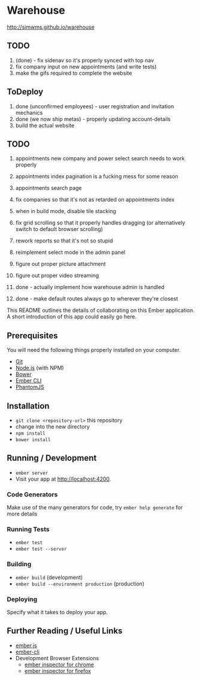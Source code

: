 # Warehouse
http://simwms.github.io/warehouse

## TODO
1. (done) - fix sidenav so it's properly synced with top nav
2. fix company input on new appointments (and write tests)
3. make the gifs required to complete the website

## ToDeploy
1. done (unconfirmed employees) - user registration and invitation mechanics
2. done (we now ship metas) - properly updating account-details
3. build the actual website

## TODO
1. appointments new company and power select search needs to work properly
2. appointments index pagination is a fucking mess for some reason
3. appointments search page
4. fix companies so that it's not as retarded on appointments index
7. when in build mode, disable tile stacking
8. fix grid scrolling so that it properly handles dragging (or alternatively switch to default browser scrolling)
9. rework reports so that it's not so stupid
10. reimplement select mode in the admin panel
11. figure out proper picture attachment
12. figure out proper video streaming

5. done - actually implement how warehouse admin is handled
6. done - make default routes always go to wherever they're closest

This README outlines the details of collaborating on this Ember application.
A short introduction of this app could easily go here.

## Prerequisites

You will need the following things properly installed on your computer.

* [Git](http://git-scm.com/)
* [Node.js](http://nodejs.org/) (with NPM)
* [Bower](http://bower.io/)
* [Ember CLI](http://www.ember-cli.com/)
* [PhantomJS](http://phantomjs.org/)

## Installation

* `git clone <repository-url>` this repository
* change into the new directory
* `npm install`
* `bower install`

## Running / Development

* `ember server`
* Visit your app at [http://localhost:4200](http://localhost:4200).

### Code Generators

Make use of the many generators for code, try `ember help generate` for more details

### Running Tests

* `ember test`
* `ember test --server`

### Building

* `ember build` (development)
* `ember build --environment production` (production)

### Deploying

Specify what it takes to deploy your app.

## Further Reading / Useful Links

* [ember.js](http://emberjs.com/)
* [ember-cli](http://www.ember-cli.com/)
* Development Browser Extensions
  * [ember inspector for chrome](https://chrome.google.com/webstore/detail/ember-inspector/bmdblncegkenkacieihfhpjfppoconhi)
  * [ember inspector for firefox](https://addons.mozilla.org/en-US/firefox/addon/ember-inspector/)

